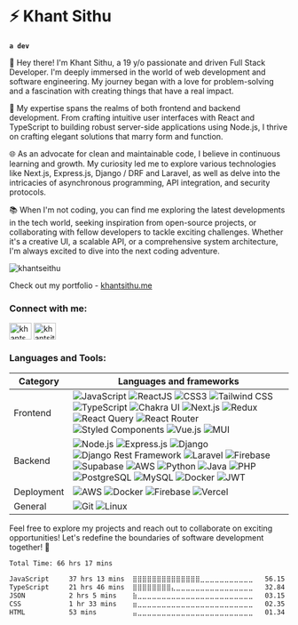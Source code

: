 # ⚡ Khant Sithu

**`a dev`**

👋 Hey there! I'm Khant Sithu, a 19 y/o passionate and driven Full Stack Developer. I'm deeply immersed in the world of web development and software engineering. My journey began with a love for problem-solving and a fascination with creating things that have a real impact.

🚀 My expertise spans the realms of both frontend and backend development. From crafting intuitive user interfaces with React and TypeScript to building robust server-side applications using Node.js, I thrive on crafting elegant solutions that marry form and function.

🌐 As an advocate for clean and maintainable code, I believe in continuous learning and growth. My curiosity led me to explore various technologies like Next.js, Express.js, Django / DRF and Laravel, as well as delve into the intricacies of asynchronous programming, API integration, and security protocols.

📚 When I'm not coding, you can find me exploring the latest developments in the tech world, seeking inspiration from open-source projects, or collaborating with fellow developers to tackle exciting challenges. Whether it's a creative UI, a scalable API, or a comprehensive system architecture, I'm always excited to dive into the next coding adventure.

<p align="left"> <img src="https://komarev.com/ghpvc/?username=khantseithu&label=Profile%20views&color=0e75b6&style=flat" alt="khantseithu" /> </p>

Check out my portfolio - [khantsithu.me](https://khantsithu.me)

<h3 align="left">Connect with me:</h3>
<p align="left">
<a href="https://twitter.com/khantseithuu" target="blank"><img align="center" src="https://raw.githubusercontent.com/rahuldkjain/github-profile-readme-generator/master/src/images/icons/Social/twitter.svg" alt="khantseithuu" height="30" width="40" /></a>
<a href="https://linkedin.com/in/khantsithu" target="blank"><img align="center" src="https://raw.githubusercontent.com/rahuldkjain/github-profile-readme-generator/master/src/images/icons/Social/linked-in-alt.svg" alt="khantsithu" height="30" width="40" /></a>
</p>

<h3 align="left">Languages and Tools:</h3>

| Category    | Languages and frameworks                                                                                                                                                                                                                                                                                                                                                                     |
|-------------|----------------------------------------------------------------------------------------------------------------------------------------------------------------------------------------------------------------------------------------------------------------------------------------------------------------------------------------------------------------------------|
| Frontend    | ![JavaScript](https://img.shields.io/badge/JavaScript-F7DF1E.svg?style=for-the-badge&logo=JavaScript&logoColor=black) ![ReactJS](https://img.shields.io/badge/React-61DAFB.svg?style=for-the-badge&logo=React&logoColor=black) ![CSS3](https://img.shields.io/badge/CSS3-1572B6.svg?style=for-the-badge&logo=CSS3&logoColor=white) ![Tailwind CSS](https://img.shields.io/badge/Tailwind%20CSS-06B6D4.svg?style=for-the-badge&logo=Tailwind-CSS&logoColor=white) ![TypeScript](https://img.shields.io/badge/TypeScript-007ACC?style=for-the-badge&logo=typescript&logoColor=white) ![Chakra UI](https://img.shields.io/badge/chakra-%234ED1C5.svg?style=for-the-badge&logo=chakraui&logoColor=white) ![Next.js](https://img.shields.io/badge/Next-black?style=for-the-badge&logo=next.js&logoColor=white) ![Redux](https://img.shields.io/badge/redux-%23593d88.svg?style=for-the-badge&logo=redux&logoColor=white) ![React Query](https://img.shields.io/badge/-React%20Query-FF4154?style=for-the-badge&logo=react%20query&logoColor=white) ![React Router](https://img.shields.io/badge/React_Router-CA4245?style=for-the-badge&logo=react-router&logoColor=white) ![Styled Components](https://img.shields.io/badge/styled--components-DB7093?style=for-the-badge&logo=styled-components&logoColor=white) ![Vue.js](https://img.shields.io/badge/vuejs-%2335495e.svg?style=for-the-badge&logo=vuedotjs&logoColor=%234FC08D) ![MUI](https://img.shields.io/badge/MUI-%230081CB.svg?style=for-the-badge&logo=mui&logoColor=white) |
| Backend     | ![Node.js](https://img.shields.io/badge/Node.js-43853D?style=for-the-badge&logo=node.js&logoColor=white) ![Express.js](https://img.shields.io/badge/Express.js-404D59?style=for-the-badge) ![Django](https://img.shields.io/badge/django-%23092E20.svg?style=for-the-badge&logo=django&logoColor=white) ![Django Rest Framework](https://img.shields.io/badge/DJANGO-REST-ff1709?style=for-the-badge&logo=django&logoColor=white&color=ff1709&labelColor=gray) ![Laravel](https://img.shields.io/badge/laravel-%23FF2D20.svg?style=for-the-badge&logo=laravel&logoColor=white) ![Firebase](https://img.shields.io/badge/Firebase-039BE5?style=for-the-badge&logo=Firebase&logoColor=white) ![Supabase](https://img.shields.io/badge/Supabase-3ECF8E?style=for-the-badge&logo=supabase&logoColor=white) ![AWS](https://img.shields.io/badge/AWS-%23FF9900.svg?style=for-the-badge&logo=amazon-aws&logoColor=white) ![Python](https://img.shields.io/badge/python-3670A0?style=for-the-badge&logo=python&logoColor=ffdd54) ![Java](https://img.shields.io/badge/java-%23ED8B00.svg?style=for-the-badge&logo=java&logoColor=white) ![PHP](https://img.shields.io/badge/php-%23777BB4.svg?style=for-the-badge&logo=php&logoColor=white) ![PostgreSQL](https://img.shields.io/badge/PostgreSQL-4169E1.svg?style=for-the-badge&logo=PostgreSQL&logoColor=white) ![MySQL](https://img.shields.io/badge/mysql-%2300f.svg?style=for-the-badge&logo=mysql&logoColor=white) ![Docker](https://img.shields.io/badge/docker-%230db7ed.svg?style=for-the-badge&logo=docker&logoColor=white) ![JWT](https://img.shields.io/badge/JWT-black?style=for-the-badge&logo=JSON%20web%20tokens)                                                                                           |
| Deployment  | ![AWS](https://img.shields.io/badge/AWS-%23FF9900.svg?style=for-the-badge&logo=amazon-aws&logoColor=white) ![Docker](https://img.shields.io/badge/docker-%230db7ed.svg?style=for-the-badge&logo=docker&logoColor=white) ![Firebase](https://img.shields.io/badge/Firebase-039BE5?style=for-the-badge&logo=Firebase&logoColor=white) ![Vercel](https://img.shields.io/badge/vercel-%23000000.svg?style=for-the-badge&logo=vercel&logoColor=white)                                                                                                                                                                                     |
| General     | ![Git](https://img.shields.io/badge/git-%23F05033.svg?style=for-the-badge&logo=git&logoColor=white) ![Linux](https://img.shields.io/badge/Linux-FCC624?style=for-the-badge&logo=linux&logoColor=black)                                                                                                                                                                                                                            

Feel free to explore my projects and reach out to collaborate on exciting opportunities! Let's redefine the boundaries of software development together! 🚀

<!--START_SECTION:waka-->

```txt
Total Time: 66 hrs 17 mins

JavaScript     37 hrs 13 mins  ⣿⣿⣿⣿⣿⣿⣿⣿⣿⣿⣿⣿⣿⣿⣀⣀⣀⣀⣀⣀⣀⣀⣀⣀⣀   56.15 %
TypeScript     21 hrs 46 mins  ⣿⣿⣿⣿⣿⣿⣿⣿⣄⣀⣀⣀⣀⣀⣀⣀⣀⣀⣀⣀⣀⣀⣀⣀⣀   32.84 %
JSON           2 hrs 5 mins    ⣷⣀⣀⣀⣀⣀⣀⣀⣀⣀⣀⣀⣀⣀⣀⣀⣀⣀⣀⣀⣀⣀⣀⣀⣀   03.15 %
CSS            1 hr 33 mins    ⣶⣀⣀⣀⣀⣀⣀⣀⣀⣀⣀⣀⣀⣀⣀⣀⣀⣀⣀⣀⣀⣀⣀⣀⣀   02.35 %
HTML           53 mins         ⣤⣀⣀⣀⣀⣀⣀⣀⣀⣀⣀⣀⣀⣀⣀⣀⣀⣀⣀⣀⣀⣀⣀⣀⣀   01.34 %
```

<!--END_SECTION:waka-->
